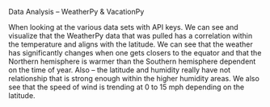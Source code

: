 Data Analysis – WeatherPy & VacationPy


When looking at the various data sets with API keys. We can see and visualize that the WeatherPy data that was pulled has a correlation within the temperature and aligns with the latitude. 
We can see that the weather has significantly changes when one gets closers to the equator and that the Northern hemisphere is warmer than the Southern hemisphere dependent on the time of year. 
Also – the latitude and humidity really have not relationship that is strong enough within the higher humidity areas. We also see that the speed of wind is trending at 0 to 15 mph depending on the latitude. 
